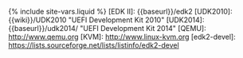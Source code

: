 {% include site-vars.liquid %}
[EDK II]: {{baseurl}}/edk2
[UDK2010]: {{wiki}}/UDK2010 "UEFI Development Kit 2010"
[UDK2014]: {{baseurl}}/udk2014/ "UEFI Development Kit 2014"
[QEMU]: http://www.qemu.org
[KVM]: http://www.linux-kvm.org
[edk2-devel]: https://lists.sourceforge.net/lists/listinfo/edk2-devel